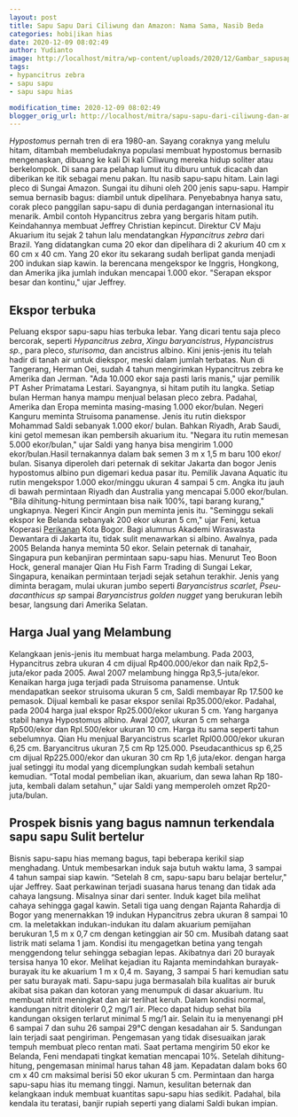 ```yaml
---
layout: post
title: Sapu Sapu Dari Ciliwung dan Amazon: Nama Sama, Nasib Beda
categories: hobi|ikan hias
date: 2020-12-09 08:02:49
author: Yudianto
image: http://localhost/mitra/wp-content/uploads/2020/12/Gambar_sapusapu1_1024x593.jpg
tags:
- hypancitrus zebra
- sapu sapu
- sapu sapu hias

modification_time: 2020-12-09 08:02:49
blogger_orig_url: http://localhost/mitra/sapu-sapu-dari-ciliwung-dan-amazon.html
---
```


<i lang="la">Hypostomus</i> pernah tren di era 1980-an. Sayang coraknya yang melulu hitam, ditambah membeludaknya populasi membuat hypostomus bernasib mengenaskan, dibuang ke kali Di kali Ciliwung mereka hidup soliter atau berkelompok. Di sana para pelahap lumut itu diburu untuk dicacah dan diberikan ke itik sebagai menu pakan.
Itu nasib sapu-sapu hitam. Lain lagi pleco di Sungai Amazon. Sungai itu dihuni oleh 200 jenis sapu-sapu. Hampir semua bernasib bagus: diambil untuk dipelihara. Penyebabnya hanya satu, corak pleco panggilan sapu-sapu di dunia perdagangan internasional itu menarik. Ambil contoh Hypancitrus zebra yang bergaris hitam putih.
Keindahannya membuat Jeffrey Christian kepincut. Direktur CV Maju Akuarium itu sejak 2 tahun lalu mendatangkan <i lang="la">Hypancitrus zebra</i> dari Brazil. Yang didatangkan cuma 20 ekor dan dipelihara di 2 akurium 40 cm x 60 cm x 40 cm. Yang 20 ekor itu sekarang sudah berlipat ganda menjadi 200 indukan siap kawin. Ia berencana mengekspor ke Inggris, Hongkong, dan Amerika jika jumlah indukan mencapai 1.000 ekor. "Serapan ekspor besar dan kontinu," ujar Jeffrey.
<h2 id="Ekspor">Ekspor terbuka</h2>
Peluang ekspor sapu-sapu hias terbuka lebar. Yang dicari tentu saja pleco bercorak, seperti <i lang="la">Hypancitrus zebra</i>, <i lang="la">Xingu baryancistrus</i>, <i lang="la">Hypancistrus sp.</i>, para pleco, <i lang="la">sturisoma</i>, dan ancistrus albino. Kini jenis-jenis itu telah hadir di tanah air untuk diekspor, meski dalam jumlah terbatas.
Nun di Tangerang, Herman Oei, sudah 4 tahun mengirimkan Hypancitrus zebra ke Amerika dan Jerman. "Ada 10.000 ekor saja pasti laris manis," ujar pemilik PT Asher Primatama Lestari. Sayangnya, si hitam putih itu langka. Setiap bulan Herman hanya mampu menjual belasan pleco zebra. Padahal, Amerika dan Eropa meminta masing-masing 1.000 ekor/bulan.
Negeri Kanguru meminta Struisoma panamense. Jenis itu rutin diekspor Mohammad Saldi sebanyak 1.000 ekor/ bulan. Bahkan Riyadh, Arab Saudi, kini getol memesan ikan pembersih akuarium itu. "Negara itu rutin memesan 5.000 ekor/bulan," ujar Saldi yang hanya bisa mengirim 1.000 ekor/bulan.Hasil ternakannya dalam bak semen 3 m x 1,5 m baru 100 ekor/ bulan. Sisanya diperoleh dari peternak di sekitar Jakarta dan bogor
Jenis hypostomus albino pun digemari kedua pasar itu. Pemilik Javana Aquatic itu rutin mengekspor 1.000 ekor/minggu ukuran 4 sampai 5 cm. Angka itu jauh di bawah permintaan Riyadh dan Australia yang mencapai 5.000 ekor/bulan. "Bila dihitung-hitung permintaan bisa naik 100%, tapi barang kurang," ungkapnya.
Negeri Kincir Angin pun meminta jenis itu. "Seminggu sekali ekspor ke Belanda sebanyak 200 ekor ukuran 5 cm," ujar Feni, ketua Koperasi <a class="wpil_keyword_link " href="http://127.0.0.1/mitra/perikanan"  title="Perikanan" data-wpil-keyword-link="linked">Perikanan</a> Kota Bogor. Bagi alumnus Akademi Wiraswasta Dewantara di Jakarta itu, tidak sulit menawarkan si albino. Awalnya, pada 2005 Belanda hanya meminta 50 ekor.
Selain peternak di tanahair, Singapura pun kebanjiran permintaan sapu-sapu hias. Menurut Teo Boon Hock, general manajer Qian Hu Fish Farm Trading di Sungai Lekar, Singapura, kenaikan permintaan terjadi sejak setahun terakhir. Jenis yang diminta beragam, mulai ukuran jumbo seperti <i lang="la">Baryancistrus scarlet</i>, <i lang="la">Pseudacanthicus sp</i> sampai <i lang="la">Baryancistrus golden nugget</i> yang berukuran lebih besar, langsung dari Amerika Selatan.
<h2 id="Harga">Harga Jual yang Melambung</h2>
Kelangkaan jenis-jenis itu membuat harga melambung. Pada 2003, Hypancitrus zebra ukuran 4 cm dijual Rp400.000/ekor dan naik Rp2,5- juta/ekor pada 2005. Awal 2007 melambung hingga Rp3,5-juta/ekor.
Kenaikan harga juga terjadi pada Struisoma panamense. Untuk mendapatkan seekor struisoma ukuran 5 cm, Saldi membayar Rp 17.500 ke pemasok. Dijual kembali ke pasar ekspor senilai Rp35.000/ekor. Padahal, pada 2004 harga jual ekspor Rp25.000/ekor ukuran 5 cm. Yang harganya stabil hanya Hypostomus albino.
Awal 2007, ukuran 5 cm seharga Rp500/ekor dan Rpl.500/ekor ukuran 10 cm. Harga itu sama seperti tahun sebelumnya. Qian Hu menjual Baryancistrus scarlet Rpl00.000/ekor ukuran 6,25 cm. Baryancitrus ukuran 7,5 cm Rp 125.000. Pseudacanthicus sp 6,25 cm dijual Rp225.000/ekor dan ukuran 30 cm Rp 1,6 juta/ekor.
dengan harga jual setinggi itu modal yang dicemplungkan sudah kembali setahun kemudian. “Total modal pembelian ikan, akuarium, dan sewa lahan Rp 180- juta, kembali dalam setahun," ujar Saldi yang memperoleh omzet Rp20-juta/bulan.
<h2 id="bertelur">Prospek bisnis yang bagus namnun terkendala sapu sapu Sulit bertelur</h2>
Bisnis sapu-sapu hias memang bagus, tapi beberapa kerikil siap menghadang. Untuk membesarkan induk saja butuh waktu lama, 3 sampai  4 tahun sampai siap kawin. “Setelah 8 cm, sapu-sapu baru belajar bertelur," ujar Jeffrey. Saat perkawinan terjadi suasana harus tenang dan tidak ada cahaya langsung. Misalnya sinar dari senter. Induk kaget bila melihat cahaya sehingga gagal kawin.
Setali tiga uang dengan Rajanta Rahardja di Bogor yang menernakkan 19 indukan Hypancitrus zebra ukuran 8 sampai 10 cm. Ia meletakkan indukan-indukan itu dalam akuarium pemijahan berukuran 1,5 m x 0,7 cm dengan ketinggian air 50 cm.
Musibah datang saat listrik mati selama 1 jam. Kondisi itu mengagetkan betina yang tengah menggendong telur sehingga sebagian lepas. Akibatnya dari 20 burayak tersisa hanya 10 ekor. Melihat kejadian itu Rajanta memindahkan burayak-burayak itu ke akuarium 1 m x 0,4 m. Sayang, 3 sampai 5 hari kemudian satu per satu burayak mati.
Sapu-sapu juga bermasalah bila kualitas air buruk akibat sisa pakan dan kotoran yang menumpuk di dasar akuarium. Itu membuat nitrit meningkat dan air terlihat keruh. Dalam kondisi normal, kandungan nitrit ditolerir 0,2 mg/1 air. Pleco dapat hidup sehat bila kandungan oksigen terlarut minimal 5 mg/1 air. Selain itu ia menyenangi pH 6 sampai 7 dan suhu 26 sampai 29°C dengan kesadahan air 5.
Sandungan lain terjadi saat pengiriman. Pengemasan yang tidak disesuaikan jarak tempuh membuat pleco rentan mati. Saat pertama mengirim 50 ekor ke Belanda, Feni mendapati tingkat kematian mencapai 10%. Setelah dihitung-hitung, pengemasan minimal harus tahan 48 jam. Kepadatan dalam boks 60 cm x 40 cm maksimal berisi 50 ekor ukuran 5 cm.
Permintaan dan harga sapu-sapu hias itu memang tinggi. Namun, kesulitan beternak dan kelangkaan induk membuat kuantitas sapu-sapu hias sedikit. Padahal, bila kendala itu teratasi, banjir rupiah seperti yang dialami Saldi bukan impian.

